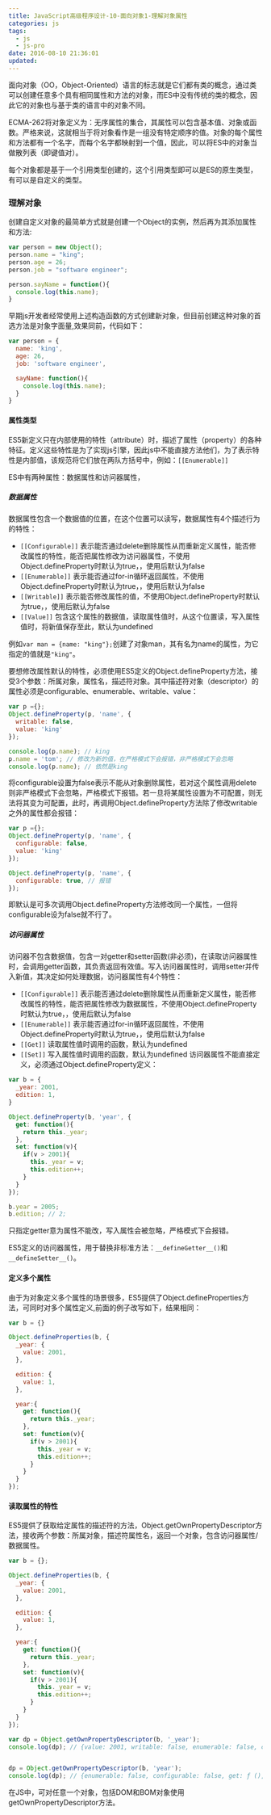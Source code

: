 ```yaml
---
title: JavaScript高级程序设计-10-面向对象1-理解对象属性
categories: js
tags:
  - js
  - js-pro
date: 2016-08-10 21:36:01
updated: 
---
```


面向对象（OO，Object-Oriented）语言的标志就是它们都有类的概念，通过类可以创建任意多个具有相同属性和方法的对象，而ES中没有传统的类的概念，因此它的对象也与基于类的语言中的对象不同。

ECMA-262将对象定义为：无序属性的集合，其属性可以包含基本值、对象或函数。严格来说，这就相当于将对象看作是一组没有特定顺序的值。对象的每个属性和方法都有一个名字，而每个名字都映射到一个值，因此，可以将ES中的对象当做散列表（即键值对）。

每个对象都是基于一个引用类型创建的，这个引用类型即可以是ES的原生类型，有可以是自定义的类型。

### 理解对象
创建自定义对象的最简单方式就是创建一个Object的实例，然后再为其添加属性和方法:
```js
var person = new Object();
person.name = "king";
person.age = 26;
person.job = "software engineer";

person.sayName = function(){
  console.log(this.name);
}
```
早期js开发者经常使用上述构造函数的方式创建新对象，但目前创建这种对象的首选方法是对象字面量,效果同前，代码如下：
```js
var person = {
  name: 'king',
  age: 26,
  job: 'software engineer',

  sayName: function(){
    console.log(this.name);
  }
}
```

#### 属性类型
ES5新定义只在内部使用的特性（attribute）时，描述了属性（property）的各种特征。定义这些特性是为了实现js引擎，因此js中不能直接方法他们，为了表示特性是内部值，该规范将它们放在两队方括号中，例如：`[[Enumerable]]`

ES中有两种属性：数据属性和访问器属性，
##### 数据属性
数据属性包含一个数据值的位置，在这个位置可以读写，数据属性有4个描述行为的特性：
  - `[[Configurable]]` 表示能否通过delete删除属性从而重新定义属性，能否修改属性的特性，能否把属性修改为访问器属性，不使用Object.defineProperty时默认为true，，使用后默认为false
  - `[[Enumerable]]` 表示能否通过for-in循环返回属性，不使用Object.defineProperty时默认为true，，使用后默认为false
  - `[[Writable]]` 表示能否修改属性的值，不使用Object.defineProperty时默认为true，，使用后默认为false
  - `[[Value]]` 包含这个属性的数据值，读取属性值时，从这个位置读，写入属性值时，将新值保存至此，默认为undefined

例如`var man = {name: "king"};`创建了对象man，其有名为name的属性，为它指定的值就是`"king"`。

要想修改属性默认的特性，必须使用ES5定义的Object.defineProperty方法，接受3个参数：所属对象，属性名，描述符对象。其中描述符对象（descriptor）的属性必须是configurable、enumerable、writable、value：
```js
var p ={};
Object.defineProperty(p, 'name', {
  writable: false,
  value: 'king'
});

console.log(p.name); // king
p.name = 'tom'; // 修改为新的值，在严格模式下会报错，非严格模式下会忽略
console.log(p.name); // 依然是king
```
将configurable设置为false表示不能从对象删除属性，若对这个属性调用delete则非严格模式下会忽略，严格模式下报错。若一旦将某属性设置为不可配置，则无法将其变为可配置，此时，再调用Object.defineProperty方法除了修改writable之外的属性都会报错：
```js
var p ={};
Object.defineProperty(p, 'name', {
  configurable: false,
  value: 'king'
});

Object.defineProperty(p, 'name', {
  configurable: true, // 报错
});
```
即默认是可多次调用Object.defineProperty方法修改同一个属性，一但将configurable设为false就不行了。

##### 访问器属性

访问器不包含数据值，包含一对getter和setter函数(非必须)，在读取访问器属性时，会调用getter函数，其负责返回有效值。写入访问器属性时，调用setter并传入新值，其决定如何处理数据，访问器属性有4个特性：
  - `[[Configurable]]` 表示能否通过delete删除属性从而重新定义属性，能否修改属性的特性，能否把属性修改为数据属性，不使用Object.defineProperty时默认为true，，使用后默认为false
  - `[[Enumerable]]` 表示能否通过for-in循环返回属性，不使用Object.defineProperty时默认为true，，使用后默认为false
  - `[[Get]]` 读取属性值时调用的函数，默认为undefined
  - `[[Set]]` 写入属性值时调用的函数，默认为undefined
  访问器属性不能直接定义，必须通过Object.defineProperty定义：
```js
var b = {
  _year: 2001,
  edition: 1,
}

Object.defineProperty(b, 'year', {
  get: function(){
    return this._year;
  },
  set: function(v){
    if(v > 2001){
      this._year = v;
      this.edition++;
    }
  }
});

b.year = 2005;
b.edition; // 2;
```
只指定getter意为属性不能改，写入属性会被忽略，严格模式下会报错。

ES5定义的访问器属性，用于替换非标准方法：`__defineGetter__()`和`__defineSetter__()`。

#### 定义多个属性
由于为对象定义多个属性的场景很多，ES5提供了Object.defineProperties方法，可同时对多个属性定义,前面的例子改写如下，结果相同：
```js
var b = {}

Object.defineProperties(b, {
  _year: {
    value: 2001,
  },

  edition: {
    value: 1,
  },

  year:{
    get: function(){
      return this._year;
    },
    set: function(v){
      if(v > 2001){
        this._year = v;
        this.edition++;
      }
    }
  }
});
```

#### 读取属性的特性
ES5提供了获取给定属性的描述符的方法，Object.getOwnPropertyDescriptor方法，接收两个参数：所属对象，描述符属性名，返回一个对象，包含访问器属性/数据属性。
```js
var b = {};

Object.defineProperties(b, {
  _year: {
    value: 2001,
  },

  edition: {
    value: 1,
  },

  year:{
    get: function(){
      return this._year;
    },
    set: function(v){
      if(v > 2001){
        this._year = v;
        this.edition++;
      }
    }
  }
});

var dp = Object.getOwnPropertyDescriptor(b, '_year');
console.log(dp); // {value: 2001, writable: false, enumerable: false, configurable: false}


dp = Object.getOwnPropertyDescriptor(b, 'year');
console.log(dp); // {enumerable: false, configurable: false, get: ƒ (), set: ƒ (v)}
```

在JS中，可对任意一个对象，包括DOM和BOM对象使用getOwnPropertyDescriptor方法。